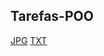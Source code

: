 ## Tarefas-POO
[JPG](https://luiscandidohonorio.github.io/Tarefas-POO/atividade180042.jpg)
[TXT](https://luiscandidohonorio.github.io/Tarefas-POO/atividaderetangulo.txt)
